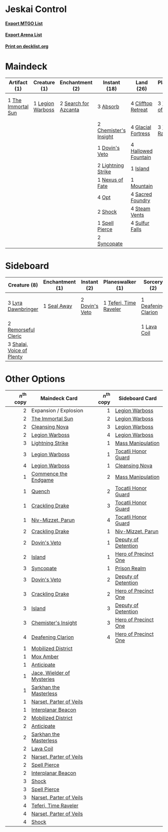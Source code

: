 # Jeskai Control

#### [Export MTGO List](../collection/Jeskai%20Control/Jeskai%20Control.txt)
#### [Export Arena List](../collection/Jeskai%20Control/Jeskai%20Control_arena.txt)
#### [Print on decklist.org](http://decklist.org/?deckmain=3%09Absorb%0A2%09Chemister's%20Insight%0A1%09Cleansing%20Nova%0A4%09Clifftop%20Retreat%0A3%09Deafening%20Clarion%0A1%09Dovin's%20Veto%0A1%09Expansion%20/%20Explosion%0A4%09Glacial%20Fortress%0A4%09Hallowed%20Fountain%0A1%09Island%0A1%09Lava%20Coil%0A1%09Legion%20Warboss%0A2%09Lightning%20Strike%0A1%09Mountain%0A1%09Nexus%20of%20Fate%0A4%09Opt%0A4%09Sacred%20Foundry%0A2%09Search%20for%20Azcanta%0A2%09Shock%0A1%09Spell%20Pierce%0A4%09Steam%20Vents%0A4%09Sulfur%20Falls%0A2%09Syncopate%0A3%09Teferi,%20Hero%20of%20Dominaria%0A3%09Teferi,%20Time%20Raveler%0A1%09The%20Immortal%20Sun&deckside=1%09Deafening%20Clarion%0A2%09Dovin's%20Veto%0A1%09Expansion%20/%20Explosion%0A1%09Lava%20Coil%0A3%09Lyra%20Dawnbringer%0A2%09Remorseful%20Cleric%0A1%09Seal%20Away%0A3%09Shalai,%20Voice%20of%20Plenty%0A1%09Teferi,%20Time%20Raveler)
# Maindeck

|                                        Artifact (1)                                         |                                       Creature (1)                                        |                                        Enchantment (2)                                        |                                          Instant (18)                                          |                                          Land (26)                                          |                                           Planeswalker (6)                                           |                                         Sorcery (5)                                          |      Unknown (1)      |
|---------------------------------------------------------------------------------------------|-------------------------------------------------------------------------------------------|-----------------------------------------------------------------------------------------------|------------------------------------------------------------------------------------------------|---------------------------------------------------------------------------------------------|------------------------------------------------------------------------------------------------------|----------------------------------------------------------------------------------------------|-----------------------|
|1 [The Immortal Sun](http://gatherer.wizards.com/Pages/Card/Details.aspx?multiverseid=439844)|1 [Legion Warboss](http://gatherer.wizards.com/Pages/Card/Details.aspx?multiverseid=452859)|2 [Search for Azcanta](http://gatherer.wizards.com/Pages/Card/Details.aspx?multiverseid=435226)|3 [Absorb](http://gatherer.wizards.com/Pages/Card/Details.aspx?multiverseid=23155)              |4 [Clifftop Retreat](http://gatherer.wizards.com/Pages/Card/Details.aspx?multiverseid=443127)|3 [Teferi, Hero of Dominaria](http://gatherer.wizards.com/Pages/Card/Details.aspx?multiverseid=443095)|1 [Cleansing Nova](http://gatherer.wizards.com/Pages/Card/Details.aspx?multiverseid=447145)   |1 Expansion / Explosion|
|                                                                                             |                                                                                           |                                                                                               |2 [Chemister's Insight](http://gatherer.wizards.com/Pages/Card/Details.aspx?multiverseid=452782)|4 [Glacial Fortress](http://gatherer.wizards.com/Pages/Card/Details.aspx?multiverseid=190562)|3 [Teferi, Time Raveler](http://gatherer.wizards.com/Pages/Card/Details.aspx?multiverseid=461148)     |3 [Deafening Clarion](http://gatherer.wizards.com/Pages/Card/Details.aspx?multiverseid=452915)|                       |
|                                                                                             |                                                                                           |                                                                                               |1 [Dovin's Veto](http://gatherer.wizards.com/Pages/Card/Details.aspx?multiverseid=461120)       |4 [Hallowed Fountain](http://gatherer.wizards.com/Pages/Card/Details.aspx?multiverseid=97071)|                                                                                                      |1 [Lava Coil](http://gatherer.wizards.com/Pages/Card/Details.aspx?multiverseid=452858)        |                       |
|                                                                                             |                                                                                           |                                                                                               |2 [Lightning Strike](http://gatherer.wizards.com/Pages/Card/Details.aspx?multiverseid=383299)   |1 [Island](http://gatherer.wizards.com/Pages/Card/Details.aspx?multiverseid=439857)          |                                                                                                      |                                                                                              |                       |
|                                                                                             |                                                                                           |                                                                                               |1 [Nexus of Fate](http://gatherer.wizards.com/Pages/Card/Details.aspx?multiverseid=450253)      |1 [Mountain](http://gatherer.wizards.com/Pages/Card/Details.aspx?multiverseid=439859)        |                                                                                                      |                                                                                              |                       |
|                                                                                             |                                                                                           |                                                                                               |4 [Opt](http://gatherer.wizards.com/Pages/Card/Details.aspx?multiverseid=442948)                |4 [Sacred Foundry](http://gatherer.wizards.com/Pages/Card/Details.aspx?multiverseid=405106)  |                                                                                                      |                                                                                              |                       |
|                                                                                             |                                                                                           |                                                                                               |2 [Shock](http://gatherer.wizards.com/Pages/Card/Details.aspx?multiverseid=129732)              |4 [Steam Vents](http://gatherer.wizards.com/Pages/Card/Details.aspx?multiverseid=405109)     |                                                                                                      |                                                                                              |                       |
|                                                                                             |                                                                                           |                                                                                               |1 [Spell Pierce](http://gatherer.wizards.com/Pages/Card/Details.aspx?multiverseid=425876)       |4 [Sulfur Falls](http://gatherer.wizards.com/Pages/Card/Details.aspx?multiverseid=443135)    |                                                                                                      |                                                                                              |                       |
|                                                                                             |                                                                                           |                                                                                               |2 [Syncopate](http://gatherer.wizards.com/Pages/Card/Details.aspx?multiverseid=442955)          |                                                                                             |                                                                                                      |                                                                                              |                       |


# Sideboard

|                                            Creature (8)                                            |                                   Enchantment (1)                                    |                                       Instant (2)                                       |                                        Planeswalker (1)                                         |                                         Sorcery (2)                                          |      Unknown (1)      |
|----------------------------------------------------------------------------------------------------|--------------------------------------------------------------------------------------|-----------------------------------------------------------------------------------------|-------------------------------------------------------------------------------------------------|----------------------------------------------------------------------------------------------|-----------------------|
|3 [Lyra Dawnbringer](http://gatherer.wizards.com/Pages/Card/Details.aspx?multiverseid=442914)       |1 [Seal Away](http://gatherer.wizards.com/Pages/Card/Details.aspx?multiverseid=442919)|2 [Dovin's Veto](http://gatherer.wizards.com/Pages/Card/Details.aspx?multiverseid=461120)|1 [Teferi, Time Raveler](http://gatherer.wizards.com/Pages/Card/Details.aspx?multiverseid=461148)|1 [Deafening Clarion](http://gatherer.wizards.com/Pages/Card/Details.aspx?multiverseid=452915)|1 Expansion / Explosion|
|2 [Remorseful Cleric](http://gatherer.wizards.com/Pages/Card/Details.aspx?multiverseid=447169)      |                                                                                      |                                                                                         |                                                                                                 |1 [Lava Coil](http://gatherer.wizards.com/Pages/Card/Details.aspx?multiverseid=452858)        |                       |
|3 [Shalai, Voice of Plenty](http://gatherer.wizards.com/Pages/Card/Details.aspx?multiverseid=442923)|                                                                                      |                                                                                         |                                                                                                 |                                                                                              |                       |


# Other Options

|*n*<sup>th</sup> copy|                                            Maindeck Card                                            |*n*<sup>th</sup> copy|                                        Sideboard Card                                         |
|--------------------:|-----------------------------------------------------------------------------------------------------|--------------------:|-----------------------------------------------------------------------------------------------|
|                    2|Expansion / Explosion                                                                                |                    1|[Legion Warboss](http://gatherer.wizards.com/Pages/Card/Details.aspx?multiverseid=452859)      |
|                    2|[The Immortal Sun](http://gatherer.wizards.com/Pages/Card/Details.aspx?multiverseid=439844)          |                    2|[Legion Warboss](http://gatherer.wizards.com/Pages/Card/Details.aspx?multiverseid=452859)      |
|                    2|[Cleansing Nova](http://gatherer.wizards.com/Pages/Card/Details.aspx?multiverseid=447145)            |                    3|[Legion Warboss](http://gatherer.wizards.com/Pages/Card/Details.aspx?multiverseid=452859)      |
|                    2|[Legion Warboss](http://gatherer.wizards.com/Pages/Card/Details.aspx?multiverseid=452859)            |                    4|[Legion Warboss](http://gatherer.wizards.com/Pages/Card/Details.aspx?multiverseid=452859)      |
|                    3|[Lightning Strike](http://gatherer.wizards.com/Pages/Card/Details.aspx?multiverseid=383299)          |                    1|[Mass Manipulation](http://gatherer.wizards.com/Pages/Card/Details.aspx?multiverseid=457186)   |
|                    3|[Legion Warboss](http://gatherer.wizards.com/Pages/Card/Details.aspx?multiverseid=452859)            |                    1|[Tocatli Honor Guard](http://gatherer.wizards.com/Pages/Card/Details.aspx?multiverseid=435194) |
|                    4|[Legion Warboss](http://gatherer.wizards.com/Pages/Card/Details.aspx?multiverseid=452859)            |                    1|[Cleansing Nova](http://gatherer.wizards.com/Pages/Card/Details.aspx?multiverseid=447145)      |
|                    1|[Commence the Endgame](http://gatherer.wizards.com/Pages/Card/Details.aspx?multiverseid=460972)      |                    2|[Mass Manipulation](http://gatherer.wizards.com/Pages/Card/Details.aspx?multiverseid=457186)   |
|                    1|[Quench](http://gatherer.wizards.com/Pages/Card/Details.aspx?multiverseid=457192)                    |                    2|[Tocatli Honor Guard](http://gatherer.wizards.com/Pages/Card/Details.aspx?multiverseid=435194) |
|                    1|[Crackling Drake](http://gatherer.wizards.com/Pages/Card/Details.aspx?multiverseid=452913)           |                    3|[Tocatli Honor Guard](http://gatherer.wizards.com/Pages/Card/Details.aspx?multiverseid=435194) |
|                    1|[Niv-Mizzet, Parun](http://gatherer.wizards.com/Pages/Card/Details.aspx?multiverseid=452942)         |                    4|[Tocatli Honor Guard](http://gatherer.wizards.com/Pages/Card/Details.aspx?multiverseid=435194) |
|                    2|[Crackling Drake](http://gatherer.wizards.com/Pages/Card/Details.aspx?multiverseid=452913)           |                    1|[Niv-Mizzet, Parun](http://gatherer.wizards.com/Pages/Card/Details.aspx?multiverseid=452942)   |
|                    2|[Dovin's Veto](http://gatherer.wizards.com/Pages/Card/Details.aspx?multiverseid=461120)              |                    1|[Deputy of Detention](http://gatherer.wizards.com/Pages/Card/Details.aspx?multiverseid=457309) |
|                    2|[Island](http://gatherer.wizards.com/Pages/Card/Details.aspx?multiverseid=439857)                    |                    1|[Hero of Precinct One](http://gatherer.wizards.com/Pages/Card/Details.aspx?multiverseid=457155)|
|                    3|[Syncopate](http://gatherer.wizards.com/Pages/Card/Details.aspx?multiverseid=442955)                 |                    1|[Prison Realm](http://gatherer.wizards.com/Pages/Card/Details.aspx?multiverseid=460953)        |
|                    3|[Dovin's Veto](http://gatherer.wizards.com/Pages/Card/Details.aspx?multiverseid=461120)              |                    2|[Deputy of Detention](http://gatherer.wizards.com/Pages/Card/Details.aspx?multiverseid=457309) |
|                    3|[Crackling Drake](http://gatherer.wizards.com/Pages/Card/Details.aspx?multiverseid=452913)           |                    2|[Hero of Precinct One](http://gatherer.wizards.com/Pages/Card/Details.aspx?multiverseid=457155)|
|                    3|[Island](http://gatherer.wizards.com/Pages/Card/Details.aspx?multiverseid=439857)                    |                    3|[Deputy of Detention](http://gatherer.wizards.com/Pages/Card/Details.aspx?multiverseid=457309) |
|                    3|[Chemister's Insight](http://gatherer.wizards.com/Pages/Card/Details.aspx?multiverseid=452782)       |                    3|[Hero of Precinct One](http://gatherer.wizards.com/Pages/Card/Details.aspx?multiverseid=457155)|
|                    4|[Deafening Clarion](http://gatherer.wizards.com/Pages/Card/Details.aspx?multiverseid=452915)         |                    4|[Hero of Precinct One](http://gatherer.wizards.com/Pages/Card/Details.aspx?multiverseid=457155)|
|                    1|[Mobilized District](http://gatherer.wizards.com/Pages/Card/Details.aspx?multiverseid=461176)        |                     |                                                                                               |
|                    1|[Mox Amber](http://gatherer.wizards.com/Pages/Card/Details.aspx?multiverseid=443112)                 |                     |                                                                                               |
|                    1|[Anticipate](http://gatherer.wizards.com/Pages/Card/Details.aspx?multiverseid=401813)                |                     |                                                                                               |
|                    1|[Jace, Wielder of Mysteries](http://gatherer.wizards.com/Pages/Card/Details.aspx?multiverseid=460981)|                     |                                                                                               |
|                    1|[Sarkhan the Masterless](http://gatherer.wizards.com/Pages/Card/Details.aspx?multiverseid=461070)    |                     |                                                                                               |
|                    1|[Narset, Parter of Veils](http://gatherer.wizards.com/Pages/Card/Details.aspx?multiverseid=460988)   |                     |                                                                                               |
|                    1|[Interplanar Beacon](http://gatherer.wizards.com/Pages/Card/Details.aspx?multiverseid=461174)        |                     |                                                                                               |
|                    2|[Mobilized District](http://gatherer.wizards.com/Pages/Card/Details.aspx?multiverseid=461176)        |                     |                                                                                               |
|                    2|[Anticipate](http://gatherer.wizards.com/Pages/Card/Details.aspx?multiverseid=401813)                |                     |                                                                                               |
|                    2|[Sarkhan the Masterless](http://gatherer.wizards.com/Pages/Card/Details.aspx?multiverseid=461070)    |                     |                                                                                               |
|                    2|[Lava Coil](http://gatherer.wizards.com/Pages/Card/Details.aspx?multiverseid=452858)                 |                     |                                                                                               |
|                    2|[Narset, Parter of Veils](http://gatherer.wizards.com/Pages/Card/Details.aspx?multiverseid=460988)   |                     |                                                                                               |
|                    2|[Spell Pierce](http://gatherer.wizards.com/Pages/Card/Details.aspx?multiverseid=425876)              |                     |                                                                                               |
|                    2|[Interplanar Beacon](http://gatherer.wizards.com/Pages/Card/Details.aspx?multiverseid=461174)        |                     |                                                                                               |
|                    3|[Shock](http://gatherer.wizards.com/Pages/Card/Details.aspx?multiverseid=129732)                     |                     |                                                                                               |
|                    3|[Spell Pierce](http://gatherer.wizards.com/Pages/Card/Details.aspx?multiverseid=425876)              |                     |                                                                                               |
|                    3|[Narset, Parter of Veils](http://gatherer.wizards.com/Pages/Card/Details.aspx?multiverseid=460988)   |                     |                                                                                               |
|                    4|[Teferi, Time Raveler](http://gatherer.wizards.com/Pages/Card/Details.aspx?multiverseid=461148)      |                     |                                                                                               |
|                    4|[Narset, Parter of Veils](http://gatherer.wizards.com/Pages/Card/Details.aspx?multiverseid=460988)   |                     |                                                                                               |
|                    4|[Shock](http://gatherer.wizards.com/Pages/Card/Details.aspx?multiverseid=129732)                     |                     |                                                                                               |

